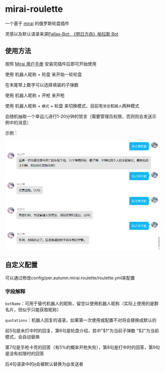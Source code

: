 # mirai-roulette

一个基于 [mirai](https://github.com/mamoe/mirai) 的俄罗斯轮盘插件

灵感以及默认语录来源[Pallas-Bot: 《明日方舟》帕拉斯 Bot](https://github.com/InvoluteHell/Pallas-Bot)

## 使用方法

按照 [Mirai 用户手册](https://github.com/mamoe/mirai/blob/dev/docs/UserManual.md) 安装完插件后即可开始使用

使用 机器人昵称 + 轮盘 来开始一轮轮盘

在末尾带上数字可以选择填装的子弹数

使用 机器人昵称 + 开枪 来开枪

使用 机器人昵称 + `模式` + 轮盘 来切换模式，目前有`禁言`和`踢人`两种模式

会随机抽取一个幸运儿进行1-20分钟的禁言（需要管理员权限，否则则会发送示例中的消息）

示例：

![](.github/Snipaste_2022-06-04_15-40-34.png)

## 自定义配置

可以通过修改config/per.autumn.mirai.roulette/roulette.yml来配置

### 字段解释

`botName`：可用于替代机器人的昵称，留空以使用机器人昵称（实际上使用的是群名片，但似乎只能获取昵称）

`quotations`：机器人回复的语录，如果第一次使用或配置不对将会替换成默认的

前5句是未打中时的回复，第6句是轮盘介绍，其中"$1"为当前子弹数 "$2"为当前模式，会自动替换

第7句是手枪卡壳的回答（有5%的概率开枪失败），第8句是打中时的回答，第9句是没有权限时的回答

后4句语录中的`@`会被默认替换为@发送者
